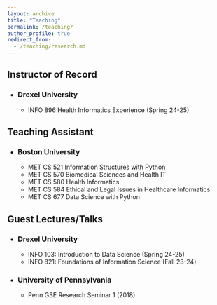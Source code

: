 ```yaml
---
layout: archive
title: "Teaching"
permalink: /teaching/
author_profile: true
redirect_from: 
  - /teaching/research.md
---
```


## Instructor of Record
- ### Drexel University
    - INFO 896 Health Informatics Experience (Spring 24-25)

## Teaching Assistant
- ### Boston University
    - MET CS 521 Information Structures with Python
    - MET CS 570 Biomedical Sciences and Health IT
    - MET CS 580 Health Informatics
    - MET CS 584 Ethical and Legal Issues in Healthcare Informatics
    - MET CS 677 Data Science with Python

## Guest Lectures/Talks
- ### Drexel University
    - INFO 103: Introduction to Data Science (Spring 24-25)
    - INFO 821: Foundations of Information Science (Fall 23-24)

- ### University of Pennsylvania
    - Penn GSE Research Seminar 1 (2018)
